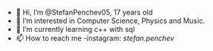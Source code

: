 - 👋 Hi, I’m @StefanPenchev05, 17 years old
- 👀 I’m interested in Computer Science, Physics and Music.
- 🌱 I’m currently learning c++ with sql 
- 📫 How to reach me 
            -instagram: _stefan.penchev_

<!---
StefanPenchev05/StefanPenchev05 is a ✨ special ✨ repository because its `README.md` (this file) appears on your GitHub profile.
You can click the Preview link to take a look at your changes.
--->
